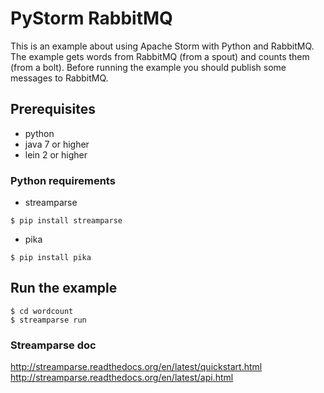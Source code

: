 # PyStorm RabbitMQ

This is an example about using Apache Storm with Python and RabbitMQ. The example gets words from RabbitMQ 
(from a spout) and counts them (from a bolt). Before running the example you should publish some messages 
to RabbitMQ.


## Prerequisites

- python
- java 7 or higher
- lein 2 or higher

### Python requirements

- streamparse

```
$ pip install streamparse
```
- pika
```
$ pip install pika
```


## Run the example

```
$ cd wordcount
$ streamparse run
```

### Streamparse doc

http://streamparse.readthedocs.org/en/latest/quickstart.html
http://streamparse.readthedocs.org/en/latest/api.html

